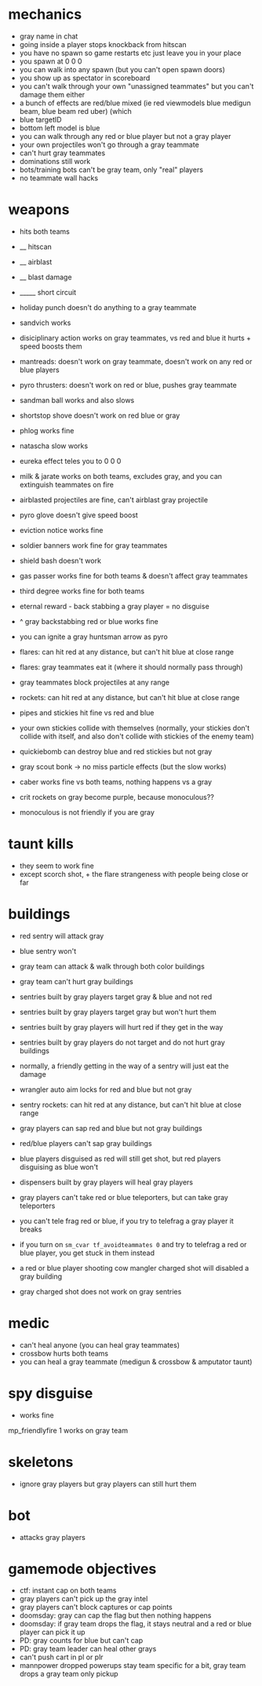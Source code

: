 # mechanics
* gray name in chat
* going inside a player stops knockback from hitscan
* you have no spawn so game restarts etc just leave you in your place
* you spawn at 0 0 0
* you can walk into any spawn (but you can't open spawn doors)
* you show up as spectator in scoreboard
* you can't walk through your own "unassigned teammates" but you can't damage them either
* a bunch of effects are red/blue mixed (ie red viewmodels blue medigun beam, blue beam red uber) (which 
* blue targetID
* bottom left model is blue
* you can walk through any red or blue player but not a gray player
* your own projectiles won't go through a gray teammate
* can't hurt gray teammates
* dominations still work
* bots/training bots can't be gray team, only "real" players
* no teammate wall hacks

# weapons
* hits both teams
* __ hitscan
* __ airblast
* __ blast damage
* _____ short circuit
* holiday punch doesn't do anything to a gray teammate
* sandvich works
* disiciplinary action works on gray teammates, vs red and blue it hurts + speed boosts them
* mantreads: doesn't work on gray teammate, doesn't work on any red or blue players
* pyro thrusters: doesn't work on red or blue, pushes gray teammate
* sandman ball works and also slows
* shortstop shove doesn't work on red blue or gray
* phlog works fine
* natascha slow works
* eureka effect teles you to 0 0 0
* milk & jarate works on both teams, excludes gray, and you can extinguish teammates on fire
* airblasted projectiles are fine, can't airblast gray projectile
* pyro glove doesn't give speed boost
* eviction notice works fine
* soldier banners work fine for gray teammates
* shield bash doesn't work
* gas passer works fine for both teams & doesn't affect gray teammates
* third degree works fine for both teams
* eternal reward - back stabbing a gray player = no disguise
* ^ gray backstabbing red or blue works fine
* you can ignite a gray huntsman arrow as pyro
* flares: can hit red at any distance, but can't hit blue at close range
* flares: gray teammates eat it (where it should normally pass through)
* gray teammates block projectiles at any range
* rockets: can hit red at any distance, but can't hit blue at close range
* pipes and stickies hit fine vs red and blue
* your own stickies collide with themselves (normally, your stickies don't collide with itself, and also don't collide with stickies of the enemy team)
* quickiebomb can destroy blue and red stickies but not gray
* gray scout bonk -> no miss particle effects (but the slow works)
* caber works fine vs both teams, nothing happens vs a gray

* crit rockets on gray become purple, because monoculous??
* monoculous is not friendly if you are gray

# taunt kills
* they seem to work fine
* except scorch shot, + the flare strangeness with people being close or far 

# buildings
* red sentry will attack gray
* blue sentry won't
* gray team can attack & walk through both color buildings
* gray team can't hurt gray buildings

* sentries built by gray players target gray & blue and not red
* sentries built by gray players target gray but won't hurt them
* sentries built by gray players will hurt red if they get in the way
* sentries built by gray players do not target and do not hurt gray buildings

* normally, a friendly getting in the way of a sentry will just eat the damage

* wrangler auto aim locks for red and blue but not gray
* sentry rockets: can hit red at any distance, but can't hit blue at close range

* gray players can sap red and blue but not gray buildings
* red/blue players can't sap gray buildings
* blue players disguised as red will still get shot, but red players disguising as blue won't

* dispensers built by gray players will heal gray players

* gray players can't take red or blue teleporters, but can take gray teleporters
* you can't tele frag red or blue, if you try to telefrag a gray player it breaks
* if you turn on `sm_cvar tf_avoidteammates 0` and try to telefrag a red or blue player, you get stuck in them instead

* a red or blue player shooting cow mangler charged shot will disabled a gray building
* gray charged shot does not work on gray sentries

# medic
* can't heal anyone (you can heal gray teammates)
* crossbow hurts both teams
* you can heal a gray teammate (medigun & crossbow & amputator taunt)

# spy disguise
* works fine

mp_friendlyfire 1 works on gray team

# skeletons
* ignore gray players but gray players can still hurt them

# bot
* attacks gray players

# gamemode objectives
* ctf: instant cap on both teams
* gray players can't pick up the gray intel
* gray players can't block captures or cap points
* doomsday: gray can cap the flag but then nothing happens
* doomsday: if gray team drops the flag, it stays neutral and a red or blue player can pick it up
* PD: gray counts for blue but can't cap
* PD: gray team leader can heal other grays
* can't push cart in pl or plr
* mannpower dropped powerups stay team specific for a bit, gray team drops a gray team only pickup
